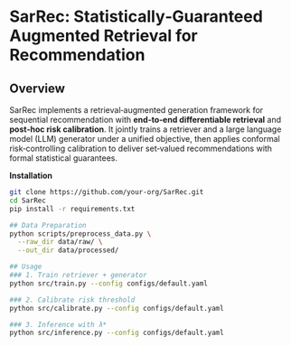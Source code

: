 # SarRec: Statistically‑Guaranteed Augmented Retrieval for Recommendation

## Overview
SarRec implements a retrieval‑augmented generation framework for sequential recommendation with **end‑to‑end differentiable retrieval** and **post‑hoc risk calibration**. It jointly trains a retriever and a large language model (LLM) generator under a unified objective, then applies conformal risk‑controlling calibration to deliver set‑valued recommendations with formal statistical guarantees.

**Installation**
```bash
git clone https://github.com/your-org/SarRec.git
cd SarRec
pip install -r requirements.txt

## Data Preparation
python scripts/preprocess_data.py \
  --raw_dir data/raw/ \
  --out_dir data/processed/

## Usage
### 1. Train retriever + generator
python src/train.py --config configs/default.yaml

### 2. Calibrate risk threshold
python src/calibrate.py --config configs/default.yaml

### 3. Inference with λ*
python src/inference.py --config configs/default.yaml

